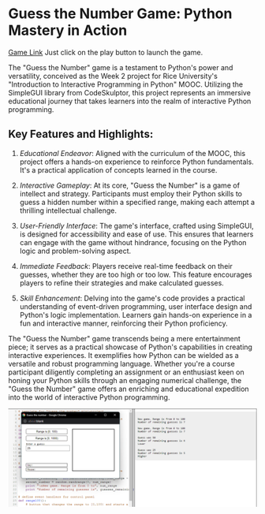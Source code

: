 Guess the Number Game: Python Mastery in Action
===============================================  

[Game Link](https://py2.codeskulptor.org/#user38_ei0dID0C2V9LNbB.py) Just click on the play button to launch the game.  

The "Guess the Number" game is a testament to Python's power and versatility, conceived as the Week 2 project for Rice University's "Introduction to Interactive Programming in Python" MOOC. Utilizing the SimpleGUI library from CodeSkulptor, this project represents an immersive educational journey that takes learners into the realm of interactive Python programming.

## Key Features and Highlights:

1. *Educational Endeavor*: Aligned with the curriculum of the MOOC, this project offers a hands-on experience to reinforce Python fundamentals. It's a practical application of concepts learned in the course.

2. *Interactive Gameplay*: At its core, "Guess the Number" is a game of intellect and strategy. Participants must employ their Python skills to guess a hidden number within a specified range, making each attempt a thrilling intellectual challenge.

3. *User-Friendly Interface*: The game's interface, crafted using SimpleGUI, is designed for accessibility and ease of use. This ensures that learners can engage with the game without hindrance, focusing on the Python logic and problem-solving aspect.

4. *Immediate Feedback*: Players receive real-time feedback on their guesses, whether they are too high or too low. This feature encourages players to refine their strategies and make calculated guesses.

5. *Skill Enhancement*: Delving into the game's code provides a practical understanding of event-driven programming, user interface design and Python's logic implementation. Learners gain hands-on experience in a fun and interactive manner, reinforcing their Python proficiency.

The "Guess the Number" game transcends being a mere entertainment piece; it serves as a practical showcase of Python's capabilities in creating interactive experiences. It exemplifies how Python can be wielded as a versatile and robust programming language. Whether you're a course participant diligently completing an assignment or an enthusiast keen on honing your Python skills through an engaging numerical challenge, the "Guess the Number" game offers an enriching and educational expedition into the world of interactive Python programming.  

![Main Page](./assets/main_page.png)  
